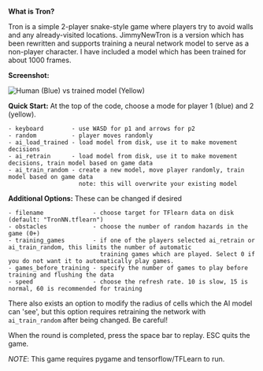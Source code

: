 **What is Tron?**

Tron is a simple 2-player snake-style game where players try to avoid walls and any already-visited locations. JimmyNewTron is a version which has been rewritten and supports training a neural network model to serve as a non-player character. I have included a model which has been trained for about 1000 frames.

**Screenshot:**

![Human (Blue) vs trained model (Yellow)](https://i.imgur.com/2GjcSM8.png)

**Quick Start:** At the top of the code, choose a mode for player 1 (blue) and 2 (yellow).

    - keyboard        - use WASD for p1 and arrows for p2
    - random          - player moves randomly
    - ai_load_trained - load model from disk, use it to make movement decisions
    - ai_retrain      - load model from disk, use it to make movement decisions, train model based on game data
    - ai_train_random - create a new model, move player randomly, train model based on game data
                        note: this will overwrite your existing model
    
**Additional Options:** These can be changed if desired
    
    - filename              - choose target for TFlearn data on disk (default: "TronNN.tflearn")
    - obstacles             - choose the number of random hazards in the game (0+)   
    - training_games        - if one of the players selected ai_retrain or ai_train_random, this limits the number of automatic
                              training games which are played. Select 0 if you do not want it to automatically play games.
    - games_before_training - specify the number of games to play before training and flushing the data
    - speed                 - choose the refresh rate. 10 is slow, 15 is normal, 60 is recommended for training
    
There also exists an option to modify the radius of cells which the AI model can 'see', but this option requires retraining the network with `ai_train_random` after being changed. Be careful! 

When the round is completed, press the space bar to replay. ESC quits the game.

*NOTE*: This game requires pygame and tensorflow/TFLearn to run.
